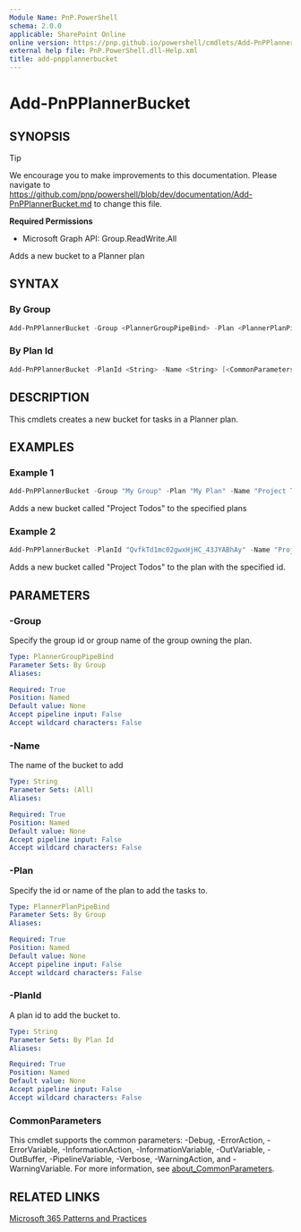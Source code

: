 ```yaml
---
Module Name: PnP.PowerShell
schema: 2.0.0
applicable: SharePoint Online
online version: https://pnp.github.io/powershell/cmdlets/Add-PnPPlannerBucket.html
external help file: PnP.PowerShell.dll-Help.xml
title: add-pnpplannerbucket
---
```

  
# Add-PnPPlannerBucket

## SYNOPSIS

> [!TIP]
> We encourage you to make improvements to this documentation. Please navigate to https://github.com/pnp/powershell/blob/dev/documentation/Add-PnPPlannerBucket.md to change this file.


**Required Permissions**

  * Microsoft Graph API: Group.ReadWrite.All
  
Adds a new bucket to a Planner plan

## SYNTAX

### By Group
```powershell
Add-PnPPlannerBucket -Group <PlannerGroupPipeBind> -Plan <PlannerPlanPipeBind> -Name <String> [<CommonParameters>]
```

### By Plan Id
```powershell
Add-PnPPlannerBucket -PlanId <String> -Name <String> [<CommonParameters>]
```

## DESCRIPTION
This cmdlets creates a new bucket for tasks in a Planner plan.

## EXAMPLES

### Example 1
```powershell
Add-PnPPlannerBucket -Group "My Group" -Plan "My Plan" -Name "Project Todos"
```

Adds a new bucket called "Project Todos" to the specified plans

### Example 2
```powershell
Add-PnPPlannerBucket -PlanId "QvfkTd1mc02gwxHjHC_43JYABhAy" -Name "Project Todos"
```

Adds a new bucket called "Project Todos" to the plan with the specified id.

## PARAMETERS

### -Group
Specify the group id or group name of the group owning the plan.

```yaml
Type: PlannerGroupPipeBind
Parameter Sets: By Group
Aliases:

Required: True
Position: Named
Default value: None
Accept pipeline input: False
Accept wildcard characters: False
```

### -Name
The name of the bucket to add

```yaml
Type: String
Parameter Sets: (All)
Aliases:

Required: True
Position: Named
Default value: None
Accept pipeline input: False
Accept wildcard characters: False
```

### -Plan
Specify the id or name of the plan to add the tasks to.

```yaml
Type: PlannerPlanPipeBind
Parameter Sets: By Group
Aliases:

Required: True
Position: Named
Default value: None
Accept pipeline input: False
Accept wildcard characters: False
```

### -PlanId
A plan id to add the bucket to.

```yaml
Type: String
Parameter Sets: By Plan Id
Aliases:

Required: True
Position: Named
Default value: None
Accept pipeline input: False
Accept wildcard characters: False
```

### CommonParameters
This cmdlet supports the common parameters: -Debug, -ErrorAction, -ErrorVariable, -InformationAction, -InformationVariable, -OutVariable, -OutBuffer, -PipelineVariable, -Verbose, -WarningAction, and -WarningVariable. For more information, see [about_CommonParameters](http://go.microsoft.com/fwlink/?LinkID=113216).

## RELATED LINKS

[Microsoft 365 Patterns and Practices](https://aka.ms/m365pnp)


